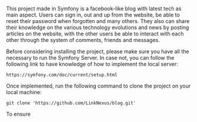 This project made in Symfony is a facebook-like blog with latest tech as main aspect. 
Users can sign in, out and up from the website, be able to reset their password when forgotten and many others.
They also can share their knowledge on the various technology evolutions and news by posting articles on the website, with
the other users be able to interact with each other through the system of comments, friends and messages.

Before considering installing the project, please make sure you have all the necessary to run the Symfony Server. In case not, you can follow the following link to have knowledge of how to implement the local server:

```https://symfony.com/doc/current/setup.html```

Once implemented, run the following command to clone the project on your local machine:

```git clone 'https://github.com/LinkNexus/blog.git'```

To ensure 
